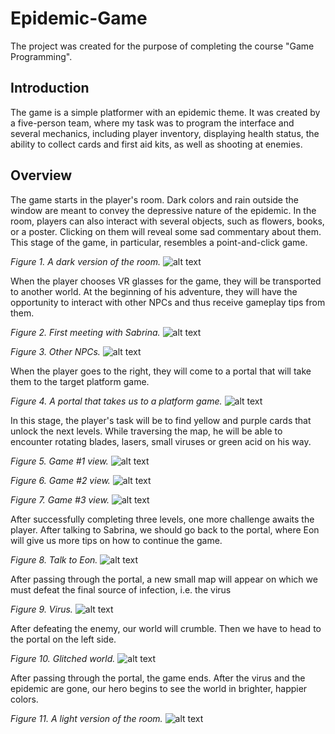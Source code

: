 # Epidemic-Game
 The project was created for the purpose of completing the course "Game Programming".

## Introduction
The game is a simple platformer with an epidemic theme. It was created by a five-person team, where my task was to program the interface and several mechanics, including player inventory, displaying health status, the ability to collect cards and first aid kits, as well as shooting at enemies.

## Overview
The game starts in the player's room. Dark colors and rain outside the window are meant to convey the depressive nature of the epidemic. In the room, players can also interact with several objects, such as flowers, books, or a poster. Clicking on them will reveal some sad commentary about them. This stage of the game, in particular, resembles a point-and-click game.

*Figure 1. A dark version of the room.*
![alt text](https://github.com/Nausiz/Epidemic-Game/blob/main/Project/Img/Room1.png)

When the player chooses VR glasses for the game, they will be transported to another world. At the beginning of his adventure, they will have the opportunity to interact with other NPCs and thus receive gameplay tips from them.

*Figure 2. First meeting with Sabrina.*
![alt text](https://github.com/Nausiz/Epidemic-Game/blob/main/Project/Img/Lobby2.png)

*Figure 3. Other NPCs.*
![alt text](https://github.com/Nausiz/Epidemic-Game/blob/main/Project/Img/Lobby3.png)

When the player goes to the right, they will come to a portal that will take them to the target platform game.

*Figure 4. A portal that takes us to a platform game.*
![alt text](https://github.com/Nausiz/Epidemic-Game/blob/main/Project/Img/Lobby4.png)

In this stage, the player's task will be to find yellow and purple cards that unlock the next levels. While traversing the map, he will be able to encounter rotating blades, lasers, small viruses or green acid on his way.

*Figure 5. Game #1 view.*
![alt text](https://github.com/Nausiz/Epidemic-Game/blob/main/Project/Img/Game1.png)

*Figure 6. Game #2 view.*
![alt text](https://github.com/Nausiz/Epidemic-Game/blob/main/Project/Img/Game2.png)

*Figure 7. Game #3 view.*
![alt text](https://github.com/Nausiz/Epidemic-Game/blob/main/Project/Img/Game3.png)

After successfully completing three levels, one more challenge awaits the player. After talking to Sabrina, we should go back to the portal, where Eon will give us more tips on how to continue the game.

*Figure 8. Talk to Eon.*
![alt text](https://github.com/Nausiz/Epidemic-Game/blob/main/Project/Img/Lobby5.png)

After passing through the portal, a new small map will appear on which we must defeat the final source of infection, i.e. the virus

*Figure 9. Virus.*
![alt text](https://github.com/Nausiz/Epidemic-Game/blob/main/Project/Img/Boss1.png)

After defeating the enemy, our world will crumble. Then we have to head to the portal on the left side.

*Figure 10. Glitched world.*
![alt text](https://github.com/Nausiz/Epidemic-Game/blob/main/Project/Img/Boss2.png)

After passing through the portal, the game ends. After the virus and the epidemic are gone, our hero begins to see the world in brighter, happier colors.

*Figure 11. A light version of the room.*
![alt text](https://github.com/Nausiz/Epidemic-Game/blob/main/Project/Img/Room2.png)
